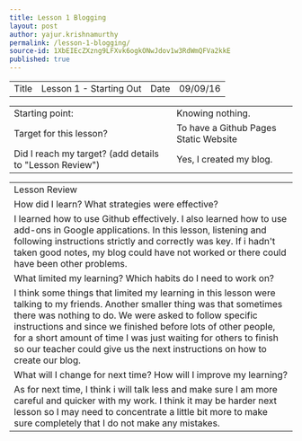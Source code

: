 ```yaml
---
title: Lesson 1 Blogging
layout: post
author: yajur.krishnamurthy
permalink: /lesson-1-blogging/
source-id: 1XbEIEcZXzng9LFXvk6ogkONwJdov1w3RdWmQFVa2kkE
published: true
---
```

<table>
  <tr>
    <td>Title</td>
    <td>Lesson 1 - Starting Out</td>
    <td>Date</td>
    <td>09/09/16</td>
  </tr>
</table>


<table>
  <tr>
    <td>Starting point:</td>
    <td>Knowing nothing.</td>
  </tr>
  <tr>
    <td>Target for this lesson?</td>
    <td>To have a Github Pages Static Website</td>
  </tr>
  <tr>
    <td>Did I reach my target? 
(add details to "Lesson Review")</td>
    <td> Yes, I created my blog.</td>
  </tr>
</table>


<table>
  <tr>
    <td>Lesson Review</td>
  </tr>
  <tr>
    <td>How did I learn? What strategies were effective? </td>
  </tr>
  <tr>
    <td>I learned how to use Github effectively. I also learned how to use add-ons in Google applications. In this lesson, listening and following instructions strictly and correctly was key. If i hadn't taken good notes, my blog could have not worked or there could have been other problems. </td>
  </tr>
  <tr>
    <td>What limited my learning? Which habits do I need to work on? </td>
  </tr>
  <tr>
    <td>I think some things that limited my learning in this lesson were talking to my friends. Another smaller thing was that sometimes there was nothing to do. We were asked to follow specific instructions and since we finished before lots of other people, for a short amount of time I was just waiting for others to finish so our teacher could give us the next instructions on how to create our blog.</td>
  </tr>
  <tr>
    <td>What will I change for next time? How will I improve my learning?</td>
  </tr>
  <tr>
    <td>As for next time, I think i will talk less and make sure I am more careful and quicker with my work. I think it may be harder next lesson so I may need to concentrate a little bit more to make sure completely that I do not make any mistakes. </td>
  </tr>
</table>


